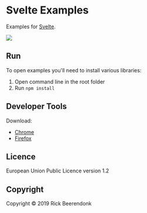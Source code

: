# Svelte Examples

Examples for [Svelte](https://svelte.technology/).

![](https://img.shields.io/github/license/rickbeerendonk/svelte-examples.svg)

## Run

To open examples you'll need to install various libraries:

1. Open command line in the root folder
2. Run `npm install`

## Developer Tools

Download:

- [Chrome](https://chrome.google.com/webstore/detail/svelte-devtools/ckolcbmkjpjmangdbmnkpjigpkddpogn)
- [Firefox](https://addons.mozilla.org/en-US/firefox/addon/svelte-devtools/)

## Licence

European Union Public Licence version 1.2

## Copyright

Copyright © 2019 Rick Beerendonk

